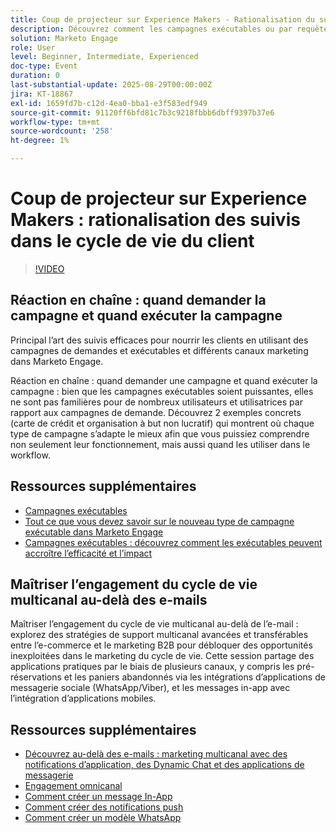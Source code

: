 ```yaml
---
title: Coup de projecteur sur Experience Makers - Rationalisation du suivi dans le cycle de vie du client
description: Découvrez comment les campagnes exécutables ou par requête rationalisent les workflows, améliorent la précision des données et stimulent l’engagement grâce à des stratégies multicanaux en temps réel.
solution: Marketo Engage
role: User
level: Beginner, Intermediate, Experienced
doc-type: Event
duration: 0
last-substantial-update: 2025-08-29T00:00:00Z
jira: KT-18867
exl-id: 1659fd7b-c12d-4ea0-bba1-e3f583edf949
source-git-commit: 91120ff6bfd81c7b3c9218fbbb6dbff9397b37e6
workflow-type: tm+mt
source-wordcount: '258'
ht-degree: 1%

---
```


# Coup de projecteur sur Experience Makers : rationalisation des suivis dans le cycle de vie du client

>[!VIDEO](https://video.tv.adobe.com/v/3471390/?learn=on&enablevpops)

## Réaction en chaîne : quand demander la campagne et quand exécuter la campagne

Principal l’art des suivis efficaces pour nourrir les clients en utilisant des campagnes de demandes et exécutables et différents canaux marketing dans Marketo Engage.

Réaction en chaîne : quand demander une campagne et quand exécuter la campagne : bien que les campagnes exécutables soient puissantes, elles ne sont pas familières pour de nombreux utilisateurs et utilisatrices par rapport aux campagnes de demande. Découvrez 2 exemples concrets (carte de crédit et organisation à but non lucratif) qui montrent où chaque type de campagne s’adapte le mieux afin que vous puissiez comprendre non seulement leur fonctionnement, mais aussi quand les utiliser dans le workflow.

## Ressources supplémentaires

* [Campagnes exécutables](https://experienceleague.adobe.com/fr/docs/marketo/using/product-docs/core-marketo-concepts/smart-campaigns/flow-actions/execute-campaign)
* [Tout ce que vous devez savoir sur le nouveau type de campagne exécutable dans Marketo Engage](https://mugs.marketo.com/events/details/marketo-houston-mug-presents-everything-you-need-to-know-about-the-new-executable-campaign-type-in-marketo/)
* [Campagnes exécutables : découvrez comment les exécutables peuvent accroître l’efficacité et l’impact](https://www.youtube.com/watch?v=QGC4Bhn5BpU)

## Maîtriser l’engagement du cycle de vie multicanal au-delà des e-mails

Maîtriser l’engagement du cycle de vie multicanal au-delà de l’e-mail : explorez des stratégies de support multicanal avancées et transférables entre l’e-commerce et le marketing B2B pour débloquer des opportunités inexploitées dans le marketing du cycle de vie. Cette session partage des applications pratiques par le biais de plusieurs canaux, y compris les pré-réservations et les paniers abandonnés via les intégrations d’applications de messagerie sociale (WhatsApp/Viber), et les messages in-app avec l’intégration d’applications mobiles.

## Ressources supplémentaires

* [Découvrez au-delà des e-mails : marketing multicanal avec des notifications d’application, des Dynamic Chat et des applications de messagerie](https://mugs.marketo.com/events/details/marketo-adobe-deep-dive-mug-presents-beyond-emails-multi-channel-marketing-with-app-notifications-dynamic-chat-and-messaging-apps/)
* [Engagement omnicanal](https://business.adobe.com/sg/products/marketo/omnichannel-engagement.html)
* [Comment créer un message In-App ](https://experienceleague.adobe.com/fr/docs/marketo/using/product-docs/mobile-marketing/in-app-messages/creating-in-app-messages/create-an-in-app-message)
* [Comment créer des notifications push ](https://experienceleague.adobe.com/fr/docs/marketo/using/product-docs/mobile-marketing/push-notifications/understanding-push-notifications)
* [Comment créer un modèle WhatsApp ](https://community.sinch.com/t5/Settings/Create-a-WhatsApp-message-template-new-experience/ta-p/11599)
